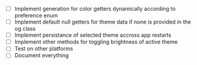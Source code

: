 - [ ] Implement generation for color getters dynamically according to preference enum
- [ ] Implement default null getters for theme data if none is provided in the og class
- [ ] Implement persistance of selected theme accross app restarts
- [ ] Implement other methods for toggling brightness of active theme
- [ ] Test on other platforms
- [ ] Document everything

